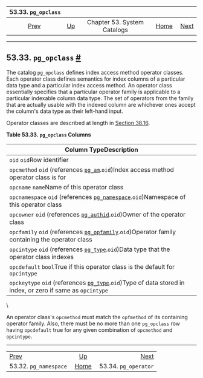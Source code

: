 

|                    53.33. `pg_opclass`                   |                                                   |                             |                                                       |                                                        |
| :------------------------------------------------------: | :------------------------------------------------ | :-------------------------: | ----------------------------------------------------: | -----------------------------------------------------: |
| [Prev](catalog-pg-namespace.html "53.32. pg_namespace")  | [Up](catalogs.html "Chapter 53. System Catalogs") | Chapter 53. System Catalogs | [Home](index.html "PostgreSQL 17devel Documentation") |  [Next](catalog-pg-operator.html "53.34. pg_operator") |

***

## 53.33. `pg_opclass` [#](#CATALOG-PG-OPCLASS)

The catalog `pg_opclass` defines index access method operator classes. Each operator class defines semantics for index columns of a particular data type and a particular index access method. An operator class essentially specifies that a particular operator family is applicable to a particular indexable column data type. The set of operators from the family that are actually usable with the indexed column are whichever ones accept the column's data type as their left-hand input.

Operator classes are described at length in [Section 38.16](xindex.html "38.16. Interfacing Extensions to Indexes").

**Table 53.33. `pg_opclass` Columns**

| Column TypeDescription                                                                                                                               |
| ---------------------------------------------------------------------------------------------------------------------------------------------------- |
| `oid` `oid`Row identifier                                                                                                                            |
| `opcmethod` `oid` (references [`pg_am`](catalog-pg-am.html "53.3. pg_am").`oid`)Index access method operator class is for                            |
| `opcname` `name`Name of this operator class                                                                                                          |
| `opcnamespace` `oid` (references [`pg_namespace`](catalog-pg-namespace.html "53.32. pg_namespace").`oid`)Namespace of this operator class            |
| `opcowner` `oid` (references [`pg_authid`](catalog-pg-authid.html "53.8. pg_authid").`oid`)Owner of the operator class                               |
| `opcfamily` `oid` (references [`pg_opfamily`](catalog-pg-opfamily.html "53.35. pg_opfamily").`oid`)Operator family containing the operator class     |
| `opcintype` `oid` (references [`pg_type`](catalog-pg-type.html "53.64. pg_type").`oid`)Data type that the operator class indexes                     |
| `opcdefault` `bool`True if this operator class is the default for `opcintype`                                                                        |
| `opckeytype` `oid` (references [`pg_type`](catalog-pg-type.html "53.64. pg_type").`oid`)Type of data stored in index, or zero if same as `opcintype` |

\

An operator class's `opcmethod` must match the `opfmethod` of its containing operator family. Also, there must be no more than one `pg_opclass` row having `opcdefault` true for any given combination of `opcmethod` and `opcintype`.

***

|                                                          |                                                       |                                                        |
| :------------------------------------------------------- | :---------------------------------------------------: | -----------------------------------------------------: |
| [Prev](catalog-pg-namespace.html "53.32. pg_namespace")  |   [Up](catalogs.html "Chapter 53. System Catalogs")   |  [Next](catalog-pg-operator.html "53.34. pg_operator") |
| 53.32. `pg_namespace`                                    | [Home](index.html "PostgreSQL 17devel Documentation") |                                   53.34. `pg_operator` |
